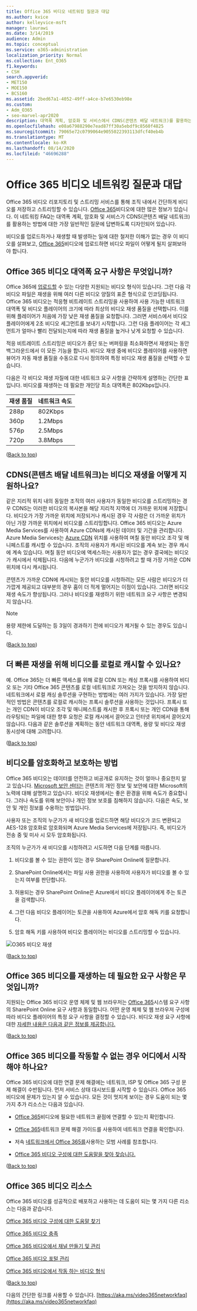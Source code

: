 ```yaml
---
title: Office 365 비디오 네트워킹 질문과 대답
ms.author: kvice
author: kelleyvice-msft
manager: laurawi
ms.date: 3/14/2019
audience: Admin
ms.topic: conceptual
ms.service: o365-administration
localization_priority: Normal
ms.collection: Ent_O365
f1.keywords:
- CSH
search.appverid:
- MET150
- MOE150
- BCS160
ms.assetid: 2bed67a1-4052-49ff-a4ce-b7e6530eb98e
ms.custom:
- Adm_O365
- seo-marvel-apr2020
description: 대역폭 계획, 암호화 및 서비스에서 CDNS(콘텐츠 배달 네트워크)를 활용하는 & 대한 가장 자주 묻는 질문에 대한 답변을 찾아보겠습니다.
ms.openlocfilehash: e08a67988290e7ead87ff30a5ebdf9c8560f4825
ms.sourcegitcommit: 79065e72c0799064e9055022393113dfcf40eb4b
ms.translationtype: MT
ms.contentlocale: ko-KR
ms.lasthandoff: 08/14/2020
ms.locfileid: "46696288"
---
```

# <a name="office-365-video-networking-frequently-asked-questions"></a>Office 365 비디오 네트워킹 질문과 대답

Office 365 비디오 리포지토리 및 스트리밍 서비스를 통해 조직 내에서 간단하게 비디오를 저장하고 스트리밍할 수 있습니다. [Office 365](https://support.office.com/article/Find-help-about-Office-365-Video-b435f99a-f47e-4ebd-a946-f5c965844f50)비디오에 대한 많은 정보가 있습니다. 이 네트워킹 FAQ는 대역폭 계획, 암호화 및 서비스가 CDNS(콘텐츠 배달 [](content-delivery-networks.md) 네트워크)를 활용하는 방법에 대한 가장 일반적인 질문에 답변하도록 디자인되어 있습니다.
  
비디오를 업로드하거나 재생할 때 발생하는 일에 대한 철저한 이해가 없는 경우 이 비디오를 살펴보고, [Office 365](https://www.youtube.com/watch?v=HXSZ0jYBKlM)비디오에 업로드하면 비디오 파일이 어떻게 될지 살펴보아야 합니다.
  
## <a name="what-are-the-office-365-video-bandwidth-requirements"></a>Office 365 비디오 대역폭 요구 사항은 무엇입니까?

Office 365에 [업로드할](https://support.office.com/article/dd1af01c-fd8e-4640-b17b-93ee02b9b817) 수 있는 다양한 지원되는 비디오 형식이 있습니다. 그런 다음 각 비디오 파일은 재생을 위해 여러 다른 비디오 양질의 표준 형식으로 인코딩됩니다. Office 365 비디오는 적응형 비트레이트 스트리밍을 사용하여 사용 가능한 네트워크 대역폭 및 비디오 플레이어의 크기에 따라 최상의 비디오 재생 품질을 선택합니다. 이를 위해 플레이어가 처음에 가장 낮은 재생 품질을 요청합니다. 그러면 서비스에서 비디오 플레이어에게 2초 비디오 세그먼트를 보내기 시작합니다. 그런 다음 플레이어는 각 세그먼트가 얼마나 빨리 전달되는지에 따라 재생 품질을 높거나 낮게 요청할 수 있습니다.
  
적응 비트레이트 스트리밍은 비디오가 중단 또는 버퍼링을 최소화하면서 재생되는 동안 백그라운드에서 이 모든 기능을 합니다. 비디오 재생 중에 비디오 플레이어를 사용하면 뷰어가 자동 재생 품질을 수동으로 다시 정의하여 특정 비디오 재생 품질을 선택할 수 있습니다.
  
다음은 각 비디오 재생 자질에 대한 네트워크 요구 사항을 간략하게 설명하는 간단한 표입니다. 비디오를 재생하는 데 필요한 개인당 최소 대역폭은 802Kbps입니다.
  
| 재생 품질 | 네트워크 속도 |
|:-----|:-----|
|288p  <br/> |802Kbps  <br/> |
|360p  <br/> |1.2Mbps  <br/> |
|576p  <br/> |2.5Mbps  <br/> |
|720p  <br/> |3.8Mbps  <br/> |

([Back to top](office-365-video-networking-faq.md))
  
## <a name="how-do-content-delivery-networks-cdns-help-video-playback"></a>CDNS(콘텐츠 배달 네트워크)는 비디오 재생을 어떻게 지원하나요?

같은 지리적 위치 내의 동일한 조직의 여러 사용자가 동일한 비디오를 스트리밍하는 경우 CDNS는 이러한 비디오의 복사본을 해당 지리적 지역에 더 가까운 위치에 저장합니다. 비디오가 가장 가까운 위치에 저장되거나 캐시된 경우 각 사람은 더 가까운 위치가 아닌 가장 가까운 위치에서 비디오를 스트리밍합니다. Office 365 비디오는 Azure Media Services를 사용하여 Azure CDNs에 캐시된 데이터 및 기간을 관리합니다. Azure Media Services는 [Azure CDN](https://azure.microsoft.com/documentation/articles/cdn-pop-locations/) 위치를 사용하여 며칠 동안 비디오 조각 및 매니페스트를 캐시할 수 있습니다. 조직의 사용자가 캐시된 비디오를 계속 보는 경우 캐시에 계속 있습니다. 며칠 동안 비디오에 액세스하는 사용자가 없는 경우 결국에는 비디오가 캐시에서 삭제됩니다. 다음에 누군가가 비디오를 시청하려고 할 때 가장 가까운 CDN 위치에 다시 캐시됩니다.
  
콘텐츠가 가까운 CDN에 캐시되는 동안 비디오를 시청하려는 모든 사람은 비디오가 더 가깝게 제공되고 대부분의 경우 홉이 더 적게 멀어지는 이점이 있습니다. 그러면 비디오 재생 속도가 향상됩니다. 그러나 비디오를 재생하기 위한 네트워크 요구 사항은 변경되지 않습니다.
  
> [!NOTE]
> 용량 제한에 도달하는 등 3일이 경과하기 전에 비디오가 제거될 수 있는 경우도 있습니다.
  
([Back to top](office-365-video-networking-faq.md))
  
## <a name="can-i-cache-the-videos-locally-for-faster-playback"></a>더 빠른 재생을 위해 비디오를 로컬로 캐시할 수 있나요?

예. Office 365는 더 빠른 액세스를 위해 로컬 CDN 또는 캐싱 프록시를 사용하여 비디오 또는 기타 Office 365 콘텐츠를 로컬 네트워크로 가져오는 것을 방지하지 않습니다. 네트워크에서 로컬 캐싱 솔루션을 구현하는 방법에는 여러 가지가 있습니다. 가장 일반적인 방법은 콘텐츠를 로컬로 캐시하는 프록시 솔루션을 사용하는 것입니다. 프록시 또는 개인 CDN이 비디오 조각 및 매니페스트를 캐시한 후 프록시 또는 개인 CDN을 통해 라우팅되는 파일에 대한 향후 요청은 로컬 캐시에서 끌어오고 인터넷 위치에서 끌어오지 않습니다. 다음과 같은 솔루션을 계획하는 동안 네트워크 대역폭, 용량 및 비디오 재생 동시성에 대해 고려합니다.
  
([Back to top](office-365-video-networking-faq.md))
  
## <a name="how-videos-are-encrypted-and-secured"></a>비디오를 암호화하고 보호하는 방법

Office 365 비디오는 데이터를 안전하고 비공개로 유지하는 것이 얼마나 중요한지 알고 있습니다. [Microsoft 보안 센터는](https://products.office.com/business/office-365-trust-center-welcome) 콘텐츠의 개인 정보 및 보안에 대한 Microsoft의 노력에 대해 설명하고 있습니다. 비디오 재생에서는 좋은 환경을 위해 속도가 중요합니다. 그러나 속도를 위해 보안이나 개인 정보 보호를 침해하지 않습니다. 다음은 속도, 보안 및 개인 정보를 수용하는 방법입니다.
  
사용자 또는 조직의 누군가가 새 비디오를 업로드하면 해당 비디오가 코드 변환되고 AES-128 암호화로 암호화되며 Azure Media Services에 저장됩니다. 즉, 비디오가 전송 중 및 미사 시 모두 암호화됩니다.
  
조직의 누군가가 새 비디오를 시청하려고 시도하면 다음 단계를 따릅니다.
  
1. 비디오를 볼 수 있는 권한이 있는 경우 SharePoint Online에 질문합니다.

2. SharePoint Online에서는 파일 사용 권한을 사용하여 사용자가 비디오를 볼 수 있는지 여부를 판단합니다.

3. 허용되는 경우 SharePoint Online은 Azure에서 비디오 플레이어에게 주는 토큰을 검색합니다.

4. 그런 다음 비디오 플레이어는 토큰을 사용하여 Azure에서 암호 해독 키를 요청합니다.

5. 암호 해독 키를 사용하여 비디오 플레이어는 비디오를 스트리밍할 수 있습니다.

![O365 비디오 재생](../media/9d3c6e76-151d-48a3-a30e-ba8dd07db0b7.png)
  
([Back to top](office-365-video-networking-faq.md))
  
## <a name="what-are-the-requirements-to-playback-office-365-video"></a>Office 365 비디오를 재생하는 데 필요한 요구 사항은 무엇입니까?

지원되는 Office 365 비디오 운영 체제 및 웹 브라우저는 [Office 365](https://support.office.com/article/Office-365-system-requirements-719254c0-2671-4648-9c84-c6a3d4f3be45)시스템 요구 사항의 SharePoint Online 요구 사항과 동일합니다. 어떤 운영 체제 및 웹 브라우저 구성에 따라 비디오 플레이어의 특정 요구 사항을 결정할 수 있습니다. 비디오 재생 요구 사항에 대한 [자세한 내용은 다음과 같은 정보를 제공합니다.](https://support.office.com/article/ca1cc1a9-a615-46e1-b6a3-40dbd99939a6)
  
([Back to top](office-365-video-networking-faq.md))
  
## <a name="i-cant-get-office-365-video-to-work-where-should-i-start"></a>Office 365 비디오를 작동할 수 없는 경우 어디에서 시작해야 하나요?

Office 365 비디오에 대한 연결 문제 해결에는 네트워크, ISP 및 Office 365 구성 문제 해결이 수반됩니다. 먼저 서비스 상태 대시보드를 시작할 수 있습니다. Office 365 비디오에 문제가 있는지 알 수 있습니다. 모든 것이 멋지게 보이는 경우 도움이 되는 몇 가지 추가 리소스는 다음과 있습니다.
  
- [Office 365](https://support.office.com/article/Office-365-URLs-and-IP-address-ranges-8548a211-3fe7-47cb-abb1-355ea5aa88a2)비디오에 필요한 네트워크 끝점에 연결할 수 있는지 확인합니다.

- [Office 365](https://support.office.com/article/Office-365-performance-tuning-and-troubleshooting-Admin-and-IT-Pro-1492cb94-bd62-43e6-b8d0-2a61ed88ebae)네트워크 문제 해결 가이드를 사용하여 네트워크 연결을 확인합니다.

- 저속 [네트워크에서 Office 365를](https://support.office.com/article/Best-practices-for-using-Office-365-on-a-slow-network-fd16c8d2-4799-4c39-8fd7-045f06640166)사용하는 모범 사례를 참조합니다.

- [Office 365 비디오 구성에 대한 도움말을 찾아 찾습니다.](https://support.office.com/article/Find-help-about-Office-365-Video-b435f99a-f47e-4ebd-a946-f5c965844f50)

([Back to top](office-365-video-networking-faq.md))
  
## <a name="office-365-video-resources"></a>Office 365 비디오 리소스

Office 365 비디오를 성공적으로 배포하고 사용하는 데 도움이 되는 몇 가지 다른 리소스는 다음과 같습니다.
  
[Office 365 비디오 구성에 대한 도움말 찾기](https://support.office.com/article/Find-help-about-Office-365-Video-b435f99a-f47e-4ebd-a946-f5c965844f50)
  
[Office 365 비디오 충족](https://support.office.com/article/Meet-Office-365-Video-ca1cc1a9-a615-46e1-b6a3-40dbd99939a6)
  
[Office 365 비디오에서 채널 만들기 및 관리](https://support.office.com/article/Create-and-manage-a-channel-in-Office-365-Video-1fede4cc-13c0-435a-b585-e7fbf1c83bb2)
  
[Office 365 비디오 포털 관리](https://support.office.com/article/Manage-your-Office-365-Video-portal-c059465b-eba9-44e1-b8c7-8ff7793ff5da)
  
[Office 365 비디오에서 작동 하는 비디오 형식](https://support.office.com/article/Video-formats-that-work-in-Office-365-Video-dd1af01c-fd8e-4640-b17b-93ee02b9b817)
  
([Back to top](office-365-video-networking-faq.md))
  
다음의 간단한 링크를 사용할 수 있습니다. [https://aka.ms/video365networkfaq](https://aka.ms/video365networkfaq)
